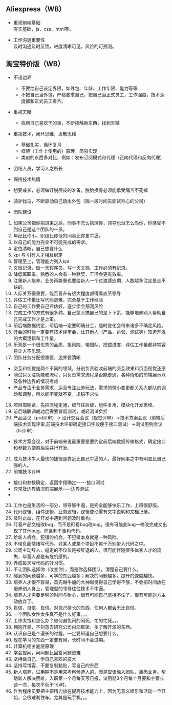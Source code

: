 ## Aliexpress（WB）

- 重视前端基础  
  夯实基础，js、css、html等。

- 工作沟通重要性  
  及时沟通及时反馈，进度清晰可见，风险的可预测。


## 淘宝特价版（WB）

+ 不设边界  
  - 不要给自己设定界限，如外包、年龄、工作年限、能力等等
  - 不把自己当外包，严格要求自己，把自己当正式员工，工作强度，技术深度都和正式员工看齐。

+ 重视天赋  
  - 找到自己喜欢干的事，不断接触新东西，找到天赋  

+ 重视技术，闭环思维，发散思维    
  - 基础扎实，循环复习  
  - 框架（工作上使用的）原理，简易实现  
  - 类似的东西多对比，例如：发布订阅模式和代理（正向代理和反向代理）

+ 团结人员，学习人之所长  

+ 保持技术热情  

+ 想要成长，必须做好脱层皮的准备，脱胎换骨必须能承受痛苦不死掉  

+ 骑驴找马，不断驱动自己跳出外包（隔一段时间去面试称心的公司）  

+ 团队建设  
1. 如果公司把你招进来之后，同事不怎么搭理你，领导也没怎么鸟你，你感受不到自己是这个团队的一员。  
2. 年纪比你小，职级比你低的同事比你更牛逼。
3. 以自己的能力完全不可能完成的需求。  
4. 定位清晰，自己想要什么  
5. kpi 与 引荐人才相互绑定  
6. 管理至上，管理能力列入kpi  
7. 文档记录，做一天程序员，写一天文档，工作必须有记录。  
8. 降低离职率，熟悉的人会有一种默契，干活会更有效率。  
9. 注重新人培养，业务再繁重也要给新人一个过渡适应期，人数越多注定是走不快的。  
10. 人际关系很重要，能否晋升有很大程度都得看直系领导  
11. 评估工作量比写代码更难，完全基于工作经验  
12. 自己的工作要自己评估好，逐步学会预测风险  
13. 完成工作的方式有很多种，自己蒙头搞自己的是下下策，能够培养别人帮助自己完成工作才是上策。  
14. 前后端数据约定，前后端一定要明确分工，临时变化会带来诸多不确定风险。  
15. 开会的时候一定要有技术评审会，让其他人（产品、运营、测试等）知道开发的大概逻辑和工作量。  
16. 乐观是一个很优秀的品质，担风险、带团队、把控进度、评估工作量都非常容易让人不乐观。  
17. 团队任务分配很重要，边界要清晰
  - 交互和视觉是两个不同的领域，分别负责验收前端的交互效果和页面视觉还原
  - 测试只关注功能和流程，只负责需求流程是否能走通，各种情形的前端展示以及各种边界的情况考虑  
  - 产品专注于业务需求，运营专注业务玩法，需求的微小变更都关系大部队的调动和调整，所以能不变就不变，求稳不求快  
18. 项目周期紧，先把流程走通，细节往后放，组件复用、模块化开发思维。  
19. 前后端联调成功后需要冒烟测试，减轻测试负担  
20. 产品会议（prd评审）-> 设计交互会议（视觉评审）->技术方案会议（前端后端技术实现评审,前端技术评审确定接口字段便于接口测试）->测试用例会议（tc评审）  
  - 技术方案会议，对于前端来说最重要是要约定前后端数据传输格式，确定接口和参数方便前后端并行开发。  
21. 成为技术牛人最快的捷径是靠近比自己牛逼的人，最好同事之中有明显比自己强的人。  
22. 前端技术评审
  - 接口和参数确定，返回字段确定-----接口测试  
  - 异常及边界情况前端展示----边界测试  
  - 
23. 工作也是生活的一部分，领导够牛逼，是完全能够快乐工作，上班很舒服。  
24. 代码逻辑、组件逻辑、业务逻辑，逻辑变动需有文字说明和文档记录。  
25. 及时止血，在开发中遇到问题及时重构。  
26. 盯着产品文档改bug，而不是盯着bug改bug，很有可能此bug一修改完成又出现了其他bug。而且利于重构代码。  
27. 给新人机会，犯错的机会，不犯错本身就是一种风险。  
28. 不带负面情绪写代码，对某人或某个项目不爽千万别带入代码之中。  
29. 公司主动辞人，逼走的不仅仅是被辞退的人，很可能伴随很多优秀人才的流失，毕竟人都是有危机感的。  
30. 养成每天写代码的好习惯。
31. 不让团队选择你（改变你），而是你选择团队。清楚自己要什么。  
32. 碰到的问题越多，可学的东西越多；解决的问题越多，提升的速度越快。  
33. 培养人才很不容易，首先越牛逼的大神越觉得自己学得不够，不会把时间放在培养别人身上，管理型的领导往往技术不牛逼。  
34. 培养人才需要足够的时间与耐心，很有可能自己坚持不住了，很有可能对方主动放弃了。  
35. 自信，自信，自信。对自己擅长的东西，任何人都会无比自信。  
36. 一个团队女性太多真不是什么好事。。。  
37. 工作太饱和怎么办？如何避免闲的闲死，忙的忙死。。。  
38. 拥抱开源，不刻意去研究公司内部框架，多了解开源的东西。  
39. 认识自己是个漫长的过程，一定要知道自己想要什么。  
40. 现在学习的东西一定要有用，长时间不会过期。  
41. 计算机相关底层原理
42. 学会提问，问问题比回答问题更难  
43. 坚持做自己，学自己喜欢的技术
44. 坚持写博客，不要复制黏贴，写自己的东西
45. 新人培养，试用期不是用来考察候选人的，而是应该融入团队，熟悉业务。帮助新人解决困难，入职第一个月每天写日报，试用期3个月每个月要和主管长谈一次，每次不低于1小时。
46. 作为程序员要把主要精力放在提高技术能力上，因为无意义娱乐和活动一旦开始，会很难刹住车。尤其是玩手机。。。